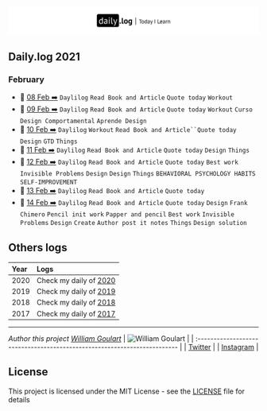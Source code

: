 
![](daily-logo.png)

## Daily.log 2021

### February

- 📝 [08 Feb ➡️](2021/02-Feb/log-08-02-2021.md) `Daylilog` `Read Book and Article` `Quote today` `Workout`
- 📝 [09 Feb ➡️](2021/02-Feb/log-09-02-2021.md) `Daylilog` `Read Book and Article` `Quote today` `Workout` `Curso Design Comportamental` `Aprende Design`
- 📝 [10 Feb ➡️](2021/02-Feb/log-10-02-2021.md) `Daylilog` `Workout` `Read Book and Article``Quote today` `Design` `GTD` `Things`
- 📝 [11 Feb ➡️](2021/02-Feb/log-11-02-2021.md) `Daylilog` `Read Book and Article` `Quote today` `Design` `Things`
- 📝 [12 Feb ➡️](2021/02-Feb/log-12-02-2021.md) `Daylilog` `Read Book and Article` `Quote today` `Best work` `Invisible Problems` `Design` `Design` `Things` `BEHAVIORAL PSYCHOLOGY HABITS` `SELF-IMPROVEMENT`
- 📝 [13 Feb ➡️](2021/02-Feb/log-13-02-2021.md) `Daylilog` `Read Book and Article` `Quote today`
- 📝 [14 Feb ➡️](2021/02-Feb/log-14-02-2021.md) `Daylilog` `Read Book and Article` `Quote today` `Design` `Frank Chimero` `Pencil init work` `Papper and pencil` `Best work` `Invisible` `Problems` `Design` `Create` `Author post it notes` `Things` `Design solution`

## Others logs

| Year | Logs                                                                                       |
| :--- | :----------------------------------------------------------------------------------------- |
| 2020 | Check my daily of [2020](https://github.com/wgoulaart/dailylog/tree/master/2020/README.md) |
| 2019 | Check my daily of [2019](https://github.com/wgoulaart/dailylog/tree/master/2019/README.md) |
| 2018 | Check my daily of [2018](https://github.com/wgoulaart/dailylog/tree/master/2018/README.md) |
| 2017 | Check my daily of [2017](https://github.com/wgoulaart/dailylog/tree/master/2017/README.md) |

---

 _Author this project [William Goulart](https://github.com/wgoulaart/)_
| ![William Goulart](https://avatars1.githubusercontent.com/u/2000986?s=80) |
| :------------------------------------------------------------------------ |
| [Twitter](https://twitter.com/wgoulaart/)                                 |
| [Instagram](https://instagram.com/wgoulaart/)                             |

## License

This project is licensed under the MIT License - see the [LICENSE](LICENSE) file for details
